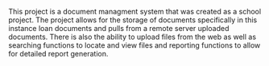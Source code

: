 This project is a document managment system that was created as a school project. The project allows for the storage of documents specifically in this instance loan documents and pulls from a remote
server uploaded documents. There is also the ability to upload files from the web as well as searching functions to locate and view files and reporting functions to allow for detailed report 
generation.
